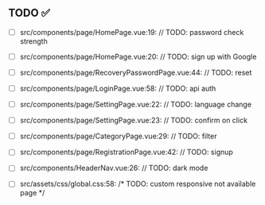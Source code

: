 ## TODO ✅

- [ ] src/components/page/HomePage.vue:19:  // TODO: password check strength 

- [ ] src/components/page/HomePage.vue:20:  // TODO: sign up with Google 

- [ ] src/components/page/RecoveryPasswordPage.vue:44:  // TODO: reset 

- [ ] src/components/page/LoginPage.vue:58:  // TODO: api auth 

- [ ] src/components/page/SettingPage.vue:22:  // TODO: language change 

- [ ] src/components/page/SettingPage.vue:23:  // TODO: confirm on click 

- [ ] src/components/page/CategoryPage.vue:29:  // TODO: filter 

- [ ] src/components/page/RegistrationPage.vue:42:  // TODO: signup 

- [ ] src/components/HeaderNav.vue:26:  // TODO: dark mode 

- [ ] src/assets/css/global.css:58:  /* TODO: custom responsive not available page */ 

